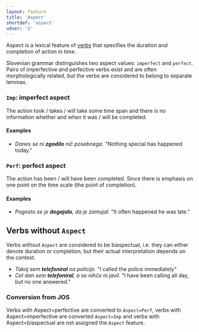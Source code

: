 ```yaml
---
layout: feature
title: 'Aspect'
shortdef: 'aspect'
udver: '2'
---
```


Aspect is a lexical feature of [verbs](VERB) that specifies the duration and completion of action in time.

Slovenian grammar distinguishes two aspect values: `imperfect` and `perfect`. Pairs of imperfective and perfective verbs exist and are often morphologically related, but the verbs are considered to belong to separate lemmas.

### <a name="Imp">`Imp`</a>: imperfect aspect

The action took / takes / will take some time span and there is no information whether and when it was / will be completed.

#### Examples

* _Danes se ni <b>zgodilo</b> nič posebnega._ "Nothing special has happened today."

### <a name="Perf">`Perf`</a>: perfect aspect

The action has been / will have been completed. Since there is emphasis on one point on the time scale (the point of completion).

#### Examples

* _Pogosto se je <b>dogajalo</b>, da je zamujal._ "It often happened he was late."

## Verbs without `Aspect`

Verbs without `Aspect` are considered to be biaspectual, i.e. they can either denote duration or completion, but their actual interpretation depends on the context.

* _Takoj sem <b>telefoniral</b> na policijo._ "I called the police immediately"
* _Cel dan sem <b>telefoniral</b>, a se nihče ni javil._ "I have been calling all day, but no one answered."

### Conversion from JOS

Verbs with Aspect=perfective are converted to `Aspect=Perf`, verbs with Aspect=imperfective are converted `Aspect=Imp` and verbs with Aspect=biaspectual are not assigned the `Aspect` feature.
<!-- Interlanguage links updated Pá kvě 14 11:08:28 CEST 2021 -->
